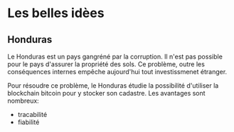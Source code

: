 # Les belles idèes


## Honduras

Le Honduras est un pays gangréné par la corruption. Il n'est pas possible pour le pays d'assurer la propriété des sols.
Ce problème, outre les conséquences internes empêche aujourd'hui tout investissmenet étranger.

Pour résoudre ce problème, le Honduras étudie la possibilité d'utiliser la blockchain bitcoin pour y stocker son cadastre.
Les avantages sont nombreux:

 * tracabilité
 * fiabilité

 

